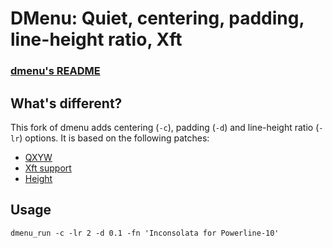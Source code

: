 # DMenu: Quiet, centering, padding, line-height ratio, Xft

### [dmenu's README](https://github.com/RyanMcG/dmenu/blob/master/README)

## What's different?

This fork of dmenu adds centering (`-c`), padding (`-d`) and line-height ratio (`-lr`) options. It is based on the following patches:

* [QXYW](http://github.com/baskerville/dmenu_qxyw)
* [Xft support](http://aur.archlinux.org/packages.php?ID=59497)
* [Height](http://aur.archlinux.org/packages.php?ID=59497)

## Usage

```
dmenu_run -c -lr 2 -d 0.1 -fn 'Inconsolata for Powerline-10'
```
